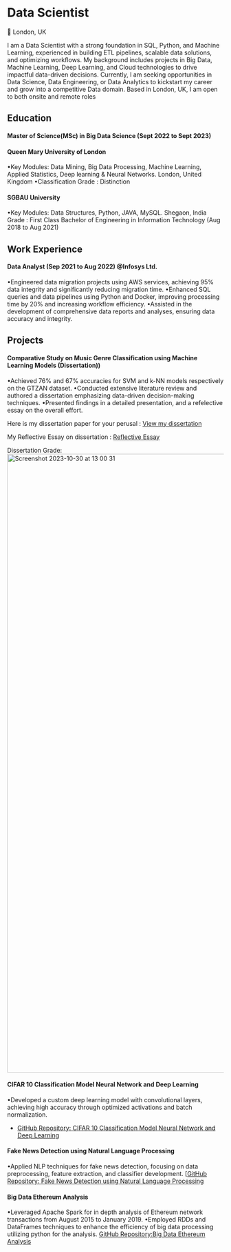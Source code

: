 # Data Scientist
📍 London, UK

I am a Data Scientist with a strong foundation in SQL, Python, and Machine Learning, experienced in building ETL pipelines, scalable data solutions, and optimizing workflows. My background includes projects in Big Data, Machine Learning, Deep Learning, and Cloud technologies to drive impactful data-driven decisions. Currently, I am seeking opportunities in Data Science, Data Engineering, or Data Analytics to kickstart my career and grow into a competitive Data domain. Based in London, UK, I am open to both onsite and remote roles

## Education
#### Master of Science(MSc) in Big Data Science (Sept 2022 to Sept 2023)

#### Queen Mary University of London
•Key Modules: Data Mining, Big Data Processing, Machine Learning, Applied Statistics, Deep learning & Neural Networks.
London, United Kingdom
•Classification Grade : Distinction

#### SGBAU University
•Key Modules: Data Structures, Python, JAVA, MySQL.
Shegaon, India
Grade : First Class
Bachelor of Engineering in Information Technology (Aug 2018 to Aug 2021)

## Work Experience
#### Data Analyst (Sep 2021 to Aug 2022) @Infosys Ltd.

•Engineered data migration projects using AWS services, achieving 95% data integrity and significantly reducing migration time.
•Enhanced SQL queries and data pipelines using Python and Docker, improving processing time by 20% and increasing workflow efficiency.
•Assisted in the development of comprehensive data reports and analyses, ensuring data accuracy and integrity.

## Projects
 
#### Comparative Study on Music Genre Classification using Machine Learning Models (Dissertation))

•Achieved 76% and 67% accuracies for SVM and k-NN models respectively on the GTZAN dataset.
•Conducted extensive literature review and authored a dissertation emphasizing data-driven decision-making techniques.
•Presented findings in a detailed presentation, and a refelective essay on the overall effort.

Here is my dissertation paper for your perusal : [View my dissertation](https://github.com/gitesh21/My-Portfolio/blob/main/Dissertation%20paper.pdf)

My Reflective Essay on dissertation : [Reflective Essay](https://github.com/gitesh21/My-Portfolio/blob/main/Reflective%20Essay.pdf)

 Dissertation Grade:
 <img width="1434" alt="Screenshot 2023-10-30 at 13 00 31" src="https://github.com/gitesh21/Music-Genre-Classification-using-ML-models/assets/54814417/e5bd0c9f-472b-4e29-b1a7-cf9ad5c42234">


#### CIFAR 10 Classification Model Neural Network and Deep Learning

•Developed a custom deep learning model with convolutional layers, achieving high accuracy through optimized activations and batch normalization.
* [GitHub Repository: CIFAR 10 Classification Model Neural Network and Deep Learning](https://github.com/gitesh21/CIFAR-10-Classification-Model-Neural-Network-and-Deep-Learning)


#### Fake News Detection using Natural Language Processing

•Applied NLP techniques for fake news detection, focusing on data preprocessing, feature extraction, and classifier development.
[[GitHub Repository: Fake News Detection using Natural Language Processing](https://github.com/gitesh21/Fake-News-Detection--NLP)


#### Big Data Ethereum Analysis

•Leveraged Apache Spark for in depth analysis of Ethereum network transactions from August 2015 to January 2019.
•Employed RDDs and DataFrames techniques to enhance the efficiency of big data processing utilizing python for the analysis.
[GitHub Repository:Big Data Ethereum Analysis](https://github.com/gitesh21/Big-Data-Ethereum-Analysis)
